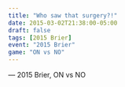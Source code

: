 ```yaml
---
title: "Who saw that surgery?!"
date: 2015-03-02T21:38:00-05:00
draft: false
tags: [2015 Brier]
event: "2015 Brier"
game: "ON vs NO"
---
```

— 2015 Brier, ON vs NO
<!--more--> 